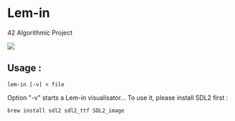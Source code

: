 # Lem-in

42 Algorithmic Project

![](Lemin.gif)

## Usage :
```
lem-in [-v] < file
```

Option "-v" starts a Lem-in visualisator...
To use it, please install SDL2 first :
```
brew install sdl2 sdl2_ttf SDL2_image
```
